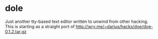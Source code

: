 dole
====

Just another tty-based text editor written to unwind from other
hacking. This is starting as a straight port of
http://wry.me/~darius/hacks/doe/doe-0.1.2.tar.gz
